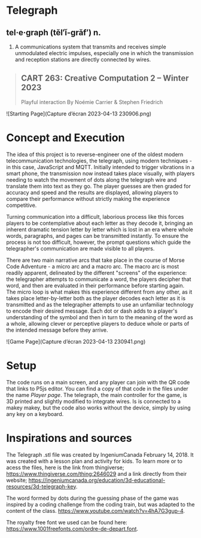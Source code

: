 
# Telegraph

## tel·e·graph  (tĕl′ĭ-grăf′) n.

1. A communications system that transmits and receives simple unmodulated electric impulses, especially one in which the transmission and reception stations are directly connected by wires.

>## CART 263: Creative Computation 2 – Winter 2023
>Playful interaction
>By Noémie Carrier & Stephen Friedrich

![Starting Page](Capture d’écran 2023-04-13 230906.png)


# Concept and Execution

The idea of this project is to reverse-engineer one of the oldest modern telecommunication technologies, the telegraph, using modern techniques - in this case, JavaScript and MQTT. Initially intended to trigger vibrations in a smart phone, the transmission now instead takes place visually, with players needing to watch the movement of dots along the telegraph wire and translate them into text as they go. The player guesses are then graded for accuracy and speed and the results are displayed, allowing players to compare their performance without strictly making the experience competitive. 

Turning communication into a difficult, laborious process like this forces players to be contemplative about each letter as they decode it, bringing an inherent dramatic tension letter by letter which is lost in an era where whole words, paragraphs, and pages can be transmitted instantly. To ensure the process is not too difficult, however, the prompt questions which guide the telegrapher's communication are made visible to all players. 

There are two main narrative arcs that take place in the course of Morse Code Adventure - a micro arc and a macro arc. The macro arc is most readily apparent, delineated by the different "screens" of the experience: the telegrapher attempts to communicate a word, the players decipher that word, and then are evaluated in their performance before starting again. The micro loop is what makes this experience different from any other, as it takes place letter-by-letter both as the player decodes each letter as it is transmitted and as the telegrapher attempts to use an unfamiliar technology to encode their desired message. Each dot or dash adds to a player's understanding of the symbol and then in turn to the meaning of the word as a whole, allowing clever or perceptive players to deduce whole or parts of the intended message before they arrive.

![Game Page](Capture d’écran 2023-04-13 230941.png)

# Setup

The code runs on a main screen, and any player can join with the QR code that links to P5js editor. You can find a copy of that code in the files under the name *Player page*. The telegraph, the main controller for the game, is 3D printed and slightly modified to integrate wires. Is is connected to a makey makey, but the code also works without the device, simply by using any key on a keyboard.

# Inspirations and sources

The Telegraph .stl file was created by IngeniumCanada February 14, 2018. It was created with a lesson plan and activity for kids. To learn more or to acess the files, here is the link from thingiverse; https://www.thingiverse.com/thing:2646029 and a link directly from their website; https://ingeniumcanada.org/education/3d-educational-resources/3d-telegraph-key.

The word formed by dots during the guessing phase of the game was inspired by a coding challenge from the coding train, but was adapted to the content of the class. https://www.youtube.com/watch?v=4hA7G3gup-4.

The royalty free font we used can be found here: https://www.1001freefonts.com/ordre-de-depart.font.
